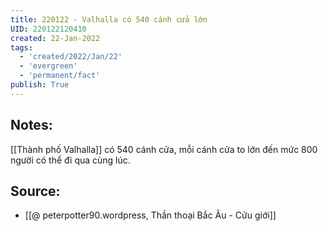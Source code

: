 ```yaml
---
title: 220122 - Valhalla có 540 cánh cửa lớn
UID: 220122120410
created: 22-Jan-2022
tags:
  - 'created/2022/Jan/22'
  - 'evergreen'
  - 'permanent/fact'
publish: True
---
```

## Notes:
[[Thành phố Valhalla]] có 540 cánh cửa, mỗi cánh cửa to lớn đến mức 800 người có thể đi qua cùng lúc.

## Source:
- [[@ peterpotter90.wordpress, Thần thoại Bắc Âu - Cửu giới]]


